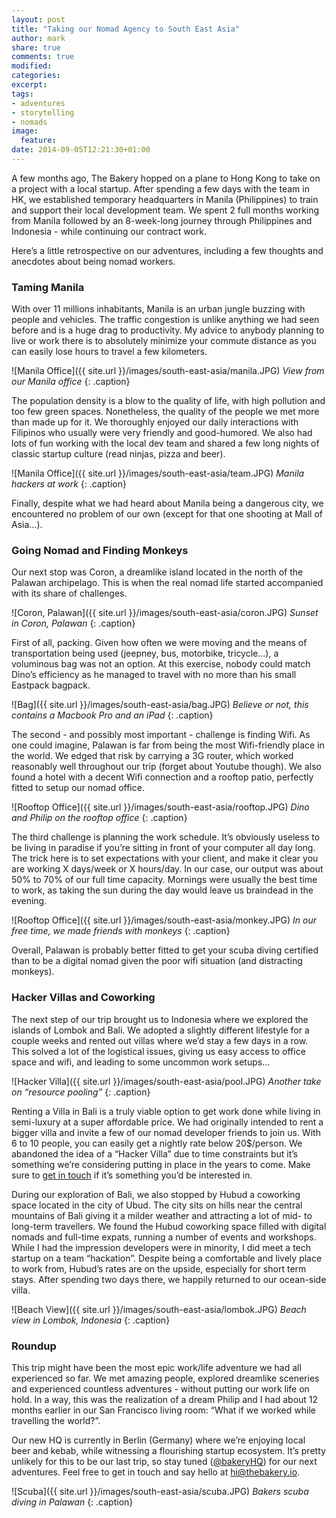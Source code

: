 ```yaml
---
layout: post
title: "Taking our Nomad Agency to South East Asia"
author: mark
share: true
comments: true
modified:
categories: 
excerpt:
tags:
- adventures
- storytelling
- nomads
image:
  feature:
date: 2014-09-05T12:21:30+01:00
---
```


A few months ago, The Bakery hopped on a plane to Hong Kong to take on a project with a local startup. After spending a few days with the team in HK, we established temporary headquarters in Manila (Philippines) to train and support their local development team. We spent 2 full months working from Manila followed by an 8-week-long journey through Philippines and Indonesia - while continuing our contract work. 

Here’s a little retrospective on our adventures, including a few thoughts and anecdotes about being nomad workers.

### Taming Manila

With over 11 millions inhabitants, Manila is an urban jungle buzzing with people and vehicles. The traffic congestion is unlike anything we had seen before and is a huge drag to productivity. My advice to anybody planning to live or work there is to absolutely minimize your commute distance as you can easily lose hours to travel a few kilometers.

![Manila Office]({{ site.url }}/images/south-east-asia/manila.JPG)
*View from our Manila office*
{: .caption}

The population density is a blow to the quality of life, with high pollution and too few green spaces. Nonetheless, the quality of the people we met more than made up for it. We thoroughly enjoyed our daily interactions with Filipinos who usually were very friendly and good-humored.  We also had lots of fun working with the local dev team and shared a few long nights of classic startup culture (read ninjas, pizza and beer).

![Manila Office]({{ site.url }}/images/south-east-asia/team.JPG)
*Manila hackers at work*
{: .caption}

Finally, despite what we had heard about Manila being a dangerous city, we encountered no problem of our own (except for that one shooting at Mall of Asia…).

### Going Nomad and Finding Monkeys

Our next stop was Coron, a dreamlike island located in the north of the Palawan archipelago.  This is when the real nomad life started accompanied with its share of challenges.


![Coron, Palawan]({{ site.url }}/images/south-east-asia/coron.JPG)
*Sunset in Coron, Palawan*
{: .caption}


First of all, packing. Given how often we were moving and the means of transportation being used (jeepney, bus, motorbike, tricycle…), a voluminous bag was not an option. At this exercise, nobody could match Dino’s efficiency as he managed to travel with no more than his small Eastpack bagpack.


![Bag]({{ site.url }}/images/south-east-asia/bag.JPG)
*Believe or not, this contains a Macbook Pro and an iPad*
{: .caption}


The second - and possibly most important - challenge is finding Wifi. As one could imagine, Palawan is far from being the most Wifi-friendly place in the world. We edged that risk by carrying a 3G router, which worked reasonably well throughout our trip (forget about Youtube though). We also found a hotel with a decent Wifi connection and a rooftop patio, perfectly fitted to setup our nomad office.


![Rooftop Office]({{ site.url }}/images/south-east-asia/rooftop.JPG)
*Dino and Philip on the rooftop office*
{: .caption}


The third challenge is planning the work schedule. It’s obviously useless to be living in paradise if you’re sitting in front of your computer all day long. The trick here is to set expectations with your client, and make it clear you are working X days/week or X hours/day. In our case, our output was about 50% to 70% of our full time capacity. Mornings were usually the best time to work, as taking the sun during the day would leave us braindead in the evening. 

![Rooftop Office]({{ site.url }}/images/south-east-asia/monkey.JPG)
*In our free time, we made friends with monkeys*
{: .caption}


Overall, Palawan is probably better fitted to get your scuba diving certified than to be a digital nomad given the poor wifi situation (and distracting monkeys).

### Hacker Villas and Coworking

The next step of our trip brought us to Indonesia where we explored the islands of Lombok and Bali. We adopted a slightly different lifestyle for a couple weeks and rented out villas where we’d stay a few days in a row. This solved a lot of the logistical issues, giving us easy access to office space and wifi, and leading to some uncommon work setups…


![Hacker Villa]({{ site.url }}/images/south-east-asia/pool.JPG)
*Another take on “resource pooling”*
{: .caption}


Renting a Villa in Bali is a truly viable option to get work done while living in semi-luxury at a super affordable price. We had originally intended to rent a bigger villa and invite a few of our nomad developer friends to join us. With 6 to 10 people, you can easily get a nightly rate below 20$/person. We abandoned the idea of a “Hacker Villa” due to time constraints but it’s something we’re considering putting in place in the years to come. Make sure to <a href="mailto:hi@thebakery.io" target="_blank">get in touch</a> if it’s something you’d be interested in.

During our exploration of Bali, we also stopped by Hubud a coworking space located in the city of Ubud. The city sits on hills near the central mountains of Bali giving it a milder weather and attracting a lot of mid- to long-term travellers. We found the Hubud coworking space filled with digital nomads and full-time expats, running a number of events and workshops. While I had the impression developers were in minority, I did meet a tech startup on a team “hackation”. Despite being a comfortable and lively place to work from, Hubud’s rates are on the upside, especially for short term stays. After spending two days there, we happily returned to our ocean-side villa.


![Beach View]({{ site.url }}/images/south-east-asia/lombok.JPG)
*Beach view in Lombok, Indonesia*
{: .caption}


### Roundup

This trip might have been the most epic work/life adventure we had all experienced so far. We met amazing people, explored dreamlike sceneries and experienced countless adventures - without putting our work life on hold. In a way, this was the realization of a dream Philip and I had about 12 months earlier in our San Francisco living room: “What if we worked while travelling the world?”. 

Our new HQ is currently in Berlin (Germany) where we’re enjoying local beer and kebab, while witnessing a flourishing startup ecosystem. It’s pretty unlikely for this to be our last trip, so stay tuned (<a href="http://twitter.com/bakeryHQ" target="_blank">@bakeryHQ</a>) for our next adventures. Feel free to get in touch and say hello at <a href="mailto:hi@thebakery.io" target="_blank">hi@thebakery.io</a>.


![Scuba]({{ site.url }}/images/south-east-asia/scuba.JPG)
*Bakers scuba diving in Palawan*
{: .caption}
